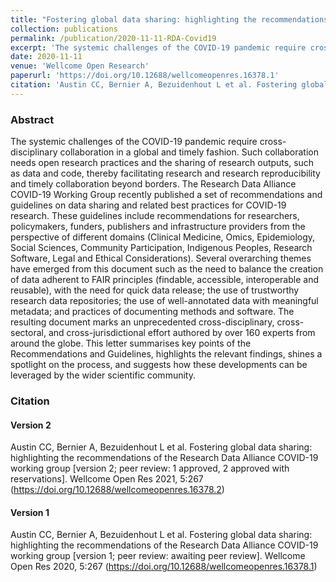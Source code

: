 ```yaml
---
title: "Fostering global data sharing: highlighting the recommendations of the Research Data Alliance COVID-19 working group"
collection: publications
permalink: /publication/2020-11-11-RDA-Covid19
excerpt: 'The systemic challenges of the COVID-19 pandemic require cross-disciplinary collaboration in a global and timely fashion. Such collaboration needs open research practices and the sharing of research outputs, such as data and code, thereby facilitating research and research reproducibility and timely collaboration beyond borders. '
date: 2020-11-11
venue: 'Wellcome Open Research'
paperurl: 'https://doi.org/10.12688/wellcomeopenres.16378.1'
citation: 'Austin CC, Bernier A, Bezuidenhout L et al. Fostering global data sharing: highlighting the recommendations of the Research Data Alliance COVID-19 working group [version 2; peer review: 1 approved, 2 approved with reservations]. Wellcome Open Res 2021, 5:267 (https://doi.org/10.12688/wellcomeopenres.16378.2)'
---
```


### Abstract


The systemic challenges of the COVID-19 pandemic require cross-disciplinary collaboration in a global and timely fashion. Such collaboration needs open research practices and the sharing of research outputs, such as data and code, thereby facilitating research and research reproducibility and timely collaboration beyond borders. The Research Data Alliance COVID-19 Working Group recently published a set of recommendations and guidelines on data sharing and related best practices for COVID-19 research. These guidelines include recommendations for researchers, policymakers, funders, publishers and infrastructure providers from the perspective of different domains (Clinical Medicine, Omics, Epidemiology, Social Sciences, Community Participation, Indigenous Peoples, Research Software, Legal and Ethical Considerations). Several overarching themes have emerged from this document such as the need to balance the creation of data adherent to FAIR principles (findable, accessible, interoperable and reusable), with the need for quick data release; the use of trustworthy research data repositories; the use of well-annotated data with meaningful metadata; and practices of documenting methods and software. The resulting document marks an unprecedented cross-disciplinary, cross-sectoral, and cross-jurisdictional effort authored by over 160 experts from around the globe. This letter summarises key points of the Recommendations and Guidelines, highlights the relevant findings, shines a spotlight on the process, and suggests how these developments can be leveraged by the wider scientific community.


### Citation

#### Version 2

 Austin CC, Bernier A, Bezuidenhout L et al. Fostering global data sharing: highlighting the recommendations of the Research Data Alliance COVID-19 working group [version 2; peer review: 1 approved, 2 approved with reservations]. Wellcome Open Res 2021, 5:267 (https://doi.org/10.12688/wellcomeopenres.16378.2) 

#### Version 1

Austin CC, Bernier A, Bezuidenhout L et al. Fostering global data sharing: highlighting the recommendations of the Research Data Alliance COVID-19 working group [version 1; peer review: awaiting peer review]. Wellcome Open Res 2020, 5:267 (https://doi.org/10.12688/wellcomeopenres.16378.1)
